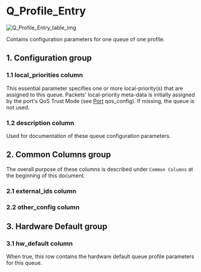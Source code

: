 # Q_Profile_Entry

![Q_Profile_Entry_table_img](http://www.plantuml.com/plantuml/img/0R80JVz0StHXSdHrRMmAT6zdPNHePN8WUmfZR65pSo1HNr1oRsPfR6LVHMvqSdaAVGfeQMHb86DfScDiPGfeQMHb86rbRM9bSdCAR6LdPMva879fPsXq2cDlRdHfRdLlSo1iQMvb82qWF68-StHoRsvdF2zYFY1oPMPbScLkOsKAP6zqT6La86nfRcKWBI0yQJvtPM5hF2zfFY1oPMPbScLkOsKAPMvaR6LdPMva2a1bRcHrRMmA)

Contains configuration parameters for one queue of one profile.

## 1. Configuration group

### 1.1 local_priorities column

This essential parameter specifies one or more local-priority(s) that are
assigned to this queue.  Packets' local-priority meta-data is initially assigned
by the port's QoS Trust Mode  (see [Port](port.html) qos_config).  If missing, the
queue is not used.

### 1.2 description column

Used for documentation of these queue configuration parameters.

## 2. Common Columns group

The overall purpose of these columns is described under `Common Columns` at the
beginning of this document.

### 2.1 external_ids column

### 2.2 other_config column

## 3. Hardware Default group

### 3.1 hw_default column

When true, this row contains the hardware default queue profile parameters for
this queue.


